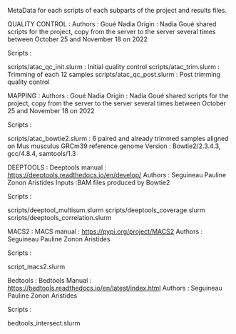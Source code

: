 MetaData for each scripts of each subparts of the project and results files.

QUALITY CONTROL :
Authors : Goué Nadia Origin : Nadia Goué shared scripts for the project, copy from the server to the server several times between October 25 and November 18 on 2022

Scripts :

scripts/atac_qc_init.slurm : Initial quality control
scripts/atac_trim.slurm : Trimming of each 12 samples
scripts/atac_qc_post.slurm : Post trimming quality control

MAPPING :
Authors : Goué Nadia Origin : Nadia Goué shared scripts for the project, copy from the server to the server several times between October 25 and November 18 on 2022

Scripts :

scripts/atac_bowtie2.slurm : 6 paired and already trimmed samples aligned on Mus musculus GRCm39 reference genome Version : Bowtie2/2.3.4.3, gcc/4.8.4, samtools/1.3

DEEPTOOLS :
Deeptools manual : https://deeptools.readthedocs.io/en/develop/ Authors : Seguineau Pauline Zonon Aristides 
Inputs :BAM files produced by Bowtie2

Scripts :

scripts/deeptool_multisum.slurm
scripts/deeptools_coverage.slurm
scripts/deeptools_correlation.slurm

MACS2 :
MACS manual : https://pypi.org/project/MACS2 Authors : Seguineau Pauline Zonon Aristides 

Scripts :

script_macs2.slurm

Bedtools : 
Bedtools Manual : https://bedtools.readthedocs.io/en/latest/index.html 
Authors : Seguineau Pauline Zonon Aristides 

Scripts : 

bedtools_intersect.slurm

